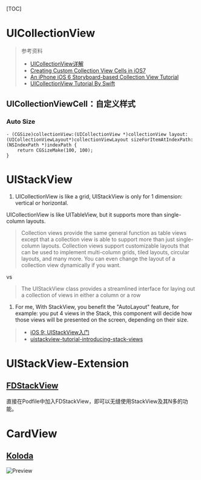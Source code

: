 

[TOC]



# UICollectionView

> 参考资料
> 
> - [UICollectionView详解][9]
> - [Creating Custom Collection View Cells in iOS7](http://blog.csdn.net/x359981514/article/category/1266042)
> - [An iPhone iOS 6 Storyboard-based Collection View Tutorial](http://www.techotopia.com/index.php/An_iPhone_iOS_6_Storyboard-based_Collection_View_Tutorial)
> - [UICollectionView Tutorial By Swift](http://www.raywenderlich.com/78550/beginning-ios-collection-views-swift-part-1)



## UICollectionViewCell：自定义样式

### Auto Size

``` 
- (CGSize)collectionView:(UICollectionView *)collectionView layout:(UICollectionViewLayout*)collectionViewLayout sizeForItemAtIndexPath:(NSIndexPath *)indexPath {
    return CGSizeMake(100, 100);
}
```



# UIStackView

1. UICollectionView is like a grid, UIStackView is only for 1 dimension: vertical or horizontal.

UICollectionView is like UITableView, but it supports more than single-column layouts.

> Collection views provide the same general function as table views except that a collection view is able to support more than just single-column layouts. Collection views support customizable layouts that can be used to implement multi-column grids, tiled layouts, circular layouts, and many more. You can even change the layout of a collection view dynamically if you want.

vs

> The UIStackView class provides a streamlined interface for laying out a collection of views in either a column or a row

1. For me, With StackView, you benefit the "AutoLayout" feature, for example: you put 4 views in the Stack, this component will decide how those views will be presented on the screen, depending on their size.

> - [iOS 9: UIStackView入门](http://www.cocoachina.com/ios/20150623/12233.html)
> - [uistackview-tutorial-introducing-stack-views](http://www.raywenderlich.com/114552/uistackview-tutorial-introducing-stack-views)

# UIStackView-Extension

## [FDStackView](https://github.com/forkingdog/FDStackView)

直接在Podfile中加入FDStackView，即可以无缝使用StackView及其N多的功能。

##  

# CardView

## [Koloda](https://github.com/Yalantis/Koloda)

![Preview](https://github.com/Yalantis/Koloda/raw/master/Koloda_v2_example_animation.gif)



[1]: http://www.cnblogs.com/kenshincui/p/3931948.html
[2]: http://images.cnitblog.com/blog/62046/201408/232318443782284.png
[3]: http://images.cnitblog.com/blog/62046/201408/232318457064256.png
[4]: /Users/apple/Repo/3F4D5236-0250-4A3F-A521-451CB8A4004B.png
[5]: http://images.cnitblog.com/blog/62046/201408/232318518789574.png
[6]: /Users/apple/Repo/3F66EEF3-E8E5-467B-9ADE-CD7ACE87F97C.png
[7]: https://github.com/forkingdog/UITableView-FDTemplateLayoutCell
[8]: https://github.com/forkingdog/UITableView-FDTemplateLayoutCell/raw/master/Sceenshots/screenshot2.gif
[9]: http://www.cnblogs.com/ios8/p/iOS-UICollectionView.html